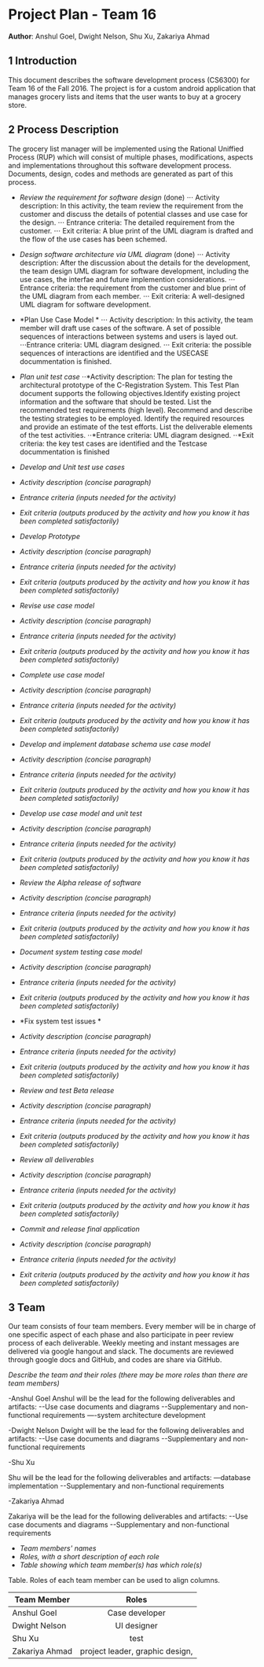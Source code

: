 # Project Plan - Team 16

**Author**: Anshul Goel, Dwight Nelson, Shu Xu, Zakariya Ahmad

## 1 Introduction

This document describes the software development process (CS6300) for Team 16  of the Fall 2016. The project is for a custom android application that manages grocery lists and items that the user wants to buy at a grocery store. 

## 2 Process Description

The grocery list manager will be implemented using the Rational Uniffied Process (RUP) which will consist of multiple phases, modifications, aspects and implementations throughout this software development process. Documents, design, codes and methods are generated as part of this process. 

- *Review the requirement for software design* (done)
⋅⋅⋅ Activity description: In this activity, the team review the requirement from the customer and discuss the details of potential classes and use case for the design.
⋅⋅⋅ Entrance criteria: The detailed requirement from the customer.
⋅⋅⋅ Exit criteria: A blue print of the UML diagram is drafted and the flow of the use cases has been schemed.

- *Design software architecture via UML diagram* (done)
⋅⋅⋅  Activity description: After the discussion about the details for the development, the team design UML diagram for software development, including the use cases, the interfae and future implemention considerations.
⋅⋅⋅  Entrance criteria: the requirement from the customer and blue print of the UML diagram from each member.
⋅⋅⋅ Exit criteria: A well-designed UML diagram for software development.

- *Plan Use Case Model *
⋅⋅⋅ Activity description: In this activity, the team member will draft use cases of the software.  A set of possible sequences of interactions between systems and users is layed out.
⋅⋅⋅Entrance criteria: UML diagram designed.
⋅⋅⋅ Exit criteria: the possible sequences of interactions are identified and the USECASE docummentation is finished.

- *Plan unit test case*
⋅⋅*Activity description: The plan for testing the architectural prototype of the C-Registration System. This Test Plan document supports the following objectives.Identify existing project information and the software that should be tested.
List the recommended test requirements (high level).
Recommend and describe the testing strategies to be employed.
Identify the required resources and provide an estimate of the test efforts.
List the deliverable elements of the test activities.
⋅⋅*Entrance criteria: UML diagram designed.
⋅⋅*Exit criteria: the key test cases are identified and the Testcase docummentation is finished


- *Develop and Unit test use cases*
- *Activity description (concise paragraph)*
- *Entrance criteria (inputs needed for the activity)*
- *Exit criteria (outputs produced by the activity and how you know it has been completed satisfactorily)*

- *Develop Prototype*
- *Activity description (concise paragraph)*
- *Entrance criteria (inputs needed for the activity)*
- *Exit criteria (outputs produced by the activity and how you know it has been completed satisfactorily)*


- *Revise use case model*
- *Activity description (concise paragraph)*
- *Entrance criteria (inputs needed for the activity)*
- *Exit criteria (outputs produced by the activity and how you know it has been completed satisfactorily)*


- *Complete use case model*
- *Activity description (concise paragraph)*
- *Entrance criteria (inputs needed for the activity)*
- *Exit criteria (outputs produced by the activity and how you know it has been completed satisfactorily)*

- *Develop and implement database schema use case model*
- *Activity description (concise paragraph)*
- *Entrance criteria (inputs needed for the activity)*
- *Exit criteria (outputs produced by the activity and how you know it has been completed satisfactorily)*

- *Develop use case model and unit test*
- *Activity description (concise paragraph)*
- *Entrance criteria (inputs needed for the activity)*
- *Exit criteria (outputs produced by the activity and how you know it has been completed satisfactorily)*

- *Review the Alpha release of software*
- *Activity description (concise paragraph)*
- *Entrance criteria (inputs needed for the activity)*
- *Exit criteria (outputs produced by the activity and how you know it has been completed satisfactorily)*

- *Document system testing case model*
- *Activity description (concise paragraph)*
- *Entrance criteria (inputs needed for the activity)*
- *Exit criteria (outputs produced by the activity and how you know it has been completed satisfactorily)*

- *Fix system test issues *
- *Activity description (concise paragraph)*
- *Entrance criteria (inputs needed for the activity)*
- *Exit criteria (outputs produced by the activity and how you know it has been completed satisfactorily)*

- *Review and test Beta release*
- *Activity description (concise paragraph)*
- *Entrance criteria (inputs needed for the activity)*
- *Exit criteria (outputs produced by the activity and how you know it has been completed satisfactorily)*


- *Review all deliverables*
- *Activity description (concise paragraph)*
- *Entrance criteria (inputs needed for the activity)*
- *Exit criteria (outputs produced by the activity and how you know it has been completed satisfactorily)*


- *Commit and release final application*
- *Activity description (concise paragraph)*
- *Entrance criteria (inputs needed for the activity)*
- *Exit criteria (outputs produced by the activity and how you know it has been completed satisfactorily)*


## 3 Team
Our team consists of four team members. Every member will be in charge of one specific aspect of each phase and also participate in peer review process of each deliverable. Weekly meeting and instant messages are delivered via google hangout and slack. The documents are reviewed through google docs and GitHub, and codes are share via GitHub.

*Describe the team and their roles (there may be more roles than there are team members)*

-Anshul Goel
Anshul will be the lead for the following deliverables and artifacts:
--Use case documents and diagrams
--Supplementary and non-functional requirements
—-system architecture development


-Dwight Nelson
Dwight will be the lead for the following deliverables and artifacts:
--Use case documents and diagrams
--Supplementary and non-functional requirements


-Shu Xu

Shu will be the lead for the following deliverables and artifacts:
—database implementation
--Supplementary and non-functional requirements


-Zakariya Ahmad

Zakariya will be the lead for the following deliverables and artifacts:
--Use case documents and diagrams
--Supplementary and non-functional requirements


- *Team members' names*
- *Roles, with a short description of each role*
- *Table showing which team member(s) has which role(s)*


Table. Roles of each team member can be used to align columns.

| Team Member   | Roles         |
| ------------- |:-------------:| 
| Anshul Goel   | Case developer |
| Dwight Nelson | UI designer      |  
| Shu Xu| test|    
| Zakariya Ahmad| project leader, graphic design, |   

